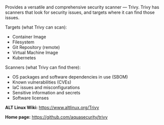 Provides a versatile and comprehensive security scanner — Trivy.
Trivy has scanners that look for security issues, and targets where it can find those issues.

Targets (what Trivy can scan):

* Container Image
* Filesystem
* Git Repository (remote)
* Virtual Machine Image
* Kubernetes

Scanners (what Trivy can find there):

* OS packages and software dependencies in use (SBOM)
* Known vulnerabilities (CVEs)
* IaC issues and misconfigurations
* Sensitive information and secrets
* Software licenses

**ALT Linux Wiki:** <https://www.altlinux.org/Trivy>

**Home page:** <https://github.com/aquasecurity/trivy>
